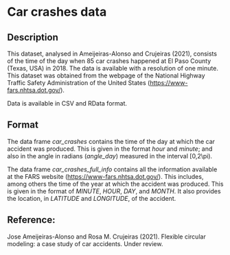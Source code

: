 # Car crashes data

## Description

This dataset, analysed in Ameijeiras-Alonso and Crujeiras (2021), consists of the time of the day when 85 car crashes happened at El Paso County (Texas, USA) in 2018. The data is available with a resolution of one minute. This dataset was obtained from the webpage of the National Highway Traffic Safety Administration of the United States (https://www-fars.nhtsa.dot.gov/). 

Data is available in CSV and RData format.

## Format

The data frame *car_crashes* contains the time of the day at which the car accident was produced. This is given in the format *hour* and *minute*; and also in the angle in radians (*angle_day*) measured in the interval [0,2\pi).

The data frame *car_crashes_full_info* contains all the information available at the FARS website (https://www-fars.nhtsa.dot.gov/). This includes, among others the time of the year at which the accident was produced. This is given in the format of *MINUTE*, *HOUR*, *DAY*, and *MONTH*. It also provides the location, in *LATITUDE* and *LONGITUDE*, of the accident.  

## Reference:

Jose Ameijeiras-Alonso and Rosa M. Crujeiras (2021). Flexible circular modeling: a case study of car accidents. Under review. 
